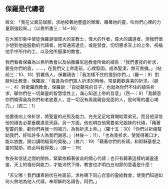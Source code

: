 ## 保羅是代禱者 ##

經文: 「我在父面前屈膝，求祂按著祂豐盛的榮耀，藉著祂的靈，叫你們心裡的力量剛強起來。」（以弗所書三：14∼16）



在大家印象中使徒保羅是個偉大的宣教士，偉大的作者，偉大的講道者，但我們很少想到他是殷勤的代禱者，他常通宵達旦，或是禁食，切切懇求天上的上帝，祝福他手中所作的工，以及他所服事的教會。

我們看看保羅為以弗所教會以及帖撒羅尼迦教會所做的禱告：「我們晝夜的祈求，要見你們的面，……，在我們父上帝面前，心裡堅固，成為聖潔，無可責備。」（帖前三：10、13）對羅馬人，保羅禱告：「我怎樣不住的提到你們。」（羅一：9）對腓利比教會，保羅說：「每逢為你們眾人祈求的時候，常是歡歡喜喜的祈求。（腓一：4）對歌羅西教會，保羅說：「自從聽見的日子，也就為你們不住的禱告祈求，願你們在一切屬靈的智慧悟性上，滿心知道上帝的旨意」（西一：9）「我願意你們曉得我為你們和老底嘉人，並一切沒有與我親自見面的人，是何等的盡心竭力。」（西二：1）

他晝夜向上帝祈求，將聖靈的光照及能力，充充足足地賞賜給眾弟兄，而且他深信他的禱告必蒙垂聽達至天庭。另一方面，他也明白他需要弟兄姐妹的代禱，「藉著聖靈的愛，勸你們與我一同竭力，為我祈求上帝。」（羅十五：30）「你們以祈禱幫助我們，好叫許多人為我們謝恩。」（林後一：11），「也為我祈求，使我得著口才，能以放膽，開口講明福音的奧秘。」（弗六：19）「藉著你們的祈禱，和耶穌基督之靈的幫助，終必叫我得救。」（腓一：19）

牧長和信徒之間的關係，緊緊依賴著彼此的關心代禱；也只有藉著這樣的屬靈連接，天上的福份與能力，才能沛然下降，教會也才明白五旬節的意義是什麼！

「天父哪！我們謙卑俯伏在祢面前，求祢賜下同心合意的靈給教會，使我們知道如何火熱地為他人代禱，奉耶穌的名禱告，阿們。」